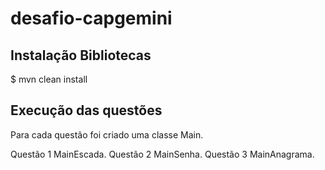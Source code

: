 # desafio-capgemini

## Instalação Bibliotecas

$ mvn clean install

## Execução das questões

Para cada questão foi criado uma classe Main. 

Questão 1 MainEscada.
Questão 2 MainSenha.
Questão 3 MainAnagrama.
